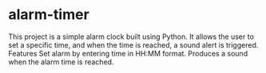 # alarm-timer
This project is a simple alarm clock built using Python. 
It allows the user to set a specific time, and when the time is reached, a sound alert is triggered.
Features
Set alarm by entering time in HH:MM
format.
Produces a sound when the alarm time is reached.
